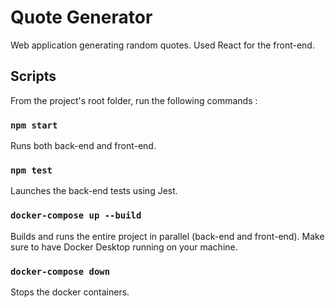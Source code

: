 # Quote Generator

Web application generating random quotes. Used React for the front-end.

## Scripts

From the project's root folder, run the following commands :

### `npm start`

Runs both back-end and front-end.

### `npm test`

Launches the back-end tests using Jest.

### `docker-compose up --build`

Builds and runs the entire project in parallel (back-end and front-end). Make sure to have Docker Desktop running on your machine.

### `docker-compose down`

Stops the docker containers.